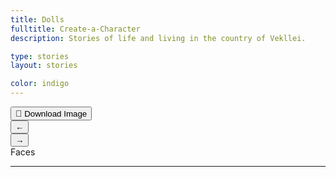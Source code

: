 ```yaml
---
title: Dolls
fulltitle: Create-a-Character
description: Stories of life and living in the country of Vekllei.

type: stories
layout: stories

color: indigo
---
```


<div class="dolls">
	<div class="canvas-wrapper">
		<div class="dolls-left-side">
			<div class="dolls-canvas">
				<div class="dolls-canvas-inner"></div>
			</div>
			<button class="article-button download-link" onclick="downloadDoll()" download="Vekllei character.png"><span class="smallicon" style="font-size: 14px;">📂</span> <span class="text">Download Image</span></button>
		</div>
	</div>
	<div class="dolls-editor">
		<nav class="dolls-nav">
			<button class="nav-previous nav-nav-button" onclick="previousNav()">←</button>
			<div class="nav-inner"></div>
			<button class="nav-next nav-nav-button" onclick="nextNav()">→</button>
		</nav>
		<span class="current-page">Faces</span>
		<hr />
		<div class="color-options">
			<div class="color-circle reset-circle" onclick="setColor(null)"></div>
		</div>
		<div class="doll-options"></div>
	</div>
</div>

<div class="dolls-templates">
	<template class="dolls-nav-item-template">
		<button class="dolls-nav-item">
			<span class="icon">←</span>
			<span class="text">My nav</span>
		</button>
	</template>
</div>

<script src="https://html2canvas.hertzen.com/dist/html2canvas.js"></script>
<script src="/js/dolls.js"></script>
